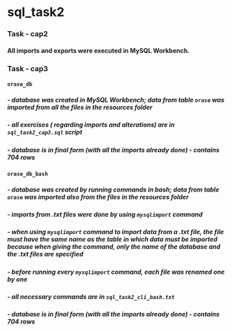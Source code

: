 # sql_task2

### Task - cap2
#### All imports and exports were executed in MySQL Workbench.

### Task - cap3
#### `orase_db` 
##### - database was created in MySQL Workbench; data from table `orase` was imported from all the files in the resources folder
##### - all exercises ( regarding imports and alterations) are in `sql_task2_cap3.sql` script
##### - database is in final form (with all the imports already done) - contains 704 rows

#### `orase_db_bash` 
##### - database was created by running commands in bash; data from table `orase` was imported also from the files in the resources folder
##### - imports from .txt files were done by using `mysqlimport` command
##### - when using `mysqlimport` command to import data from a .txt file, the file must have the same name as the table in which data must be imported because when giving the command, only the name of the database and the .txt files are specified
##### - before running every `mysqlimport` command, each file was renamed one by one 
##### - all necessary commands are in `sql_task2_cli_bash.txt`
##### - database is in final form (with all the imports already done) - contains 704 rows
